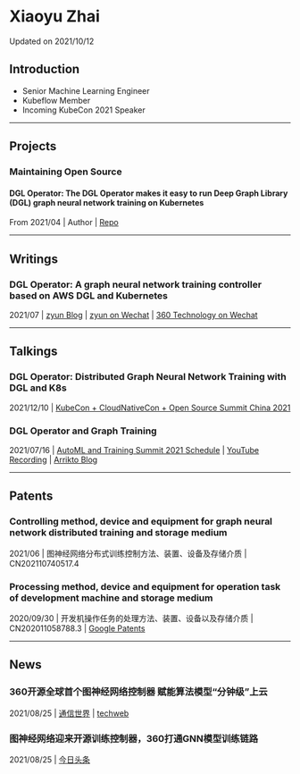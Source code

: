 # Xiaoyu Zhai

Updated on 2021/10/12

## Introduction

- Senior Machine Learning Engineer
- Kubeflow Member
- Incoming KubeCon 2021 Speaker

----
## Projects

### Maintaining Open Source 

#### DGL Operator: The DGL Operator makes it easy to run Deep Graph Library (DGL) graph neural network training on Kubernetes
From 2021/04 | Author | [Repo](https://github.com/Qihoo360/dgl-operator) 

----
## Writings

### DGL Operator: A graph neural network training controller based on AWS DGL and Kubernetes
2021/07 | [zyun Blog](https://zyun.360.cn/blog/?p=987) | [zyun on Wechat](https://mp.weixin.qq.com/s/dZQErgk0BP_usTQON3I5Uw) | [360 Technology on Wechat](https://mp.weixin.qq.com/s/3C4EUPud1Z_GVQcwH4kCiA) 

----
## Talkings

### DGL Operator: Distributed Graph Neural Network Training with DGL and K8s
2021/12/10 | [KubeCon + CloudNativeCon + Open Source Summit China 2021](https://kccncosschn21eng.sched.com/event/nPOl/dgl-operator-distributed-graph-neural-network-training-with-dgl-and-k8s-xiaoyu-zhai-qihoo-360) 

### DGL Operator and Graph Training
2021/07/16 | [AutoML and Training Summit 2021 Schedule](https://docs.google.com/document/d/1vGluSPHmAqEr8k9Dmm82RcQ-MVnqbYYSfnjMGB-aPuo/edit) | [YouTube Recording](https://www.youtube.com/watch?v=hlrdWey0RKs&list=PL2gwy7BdKoGd9HQBCz1iC7vyFVN7Wa9N2) | [Arrikto Blog](https://www.arrikto.com/blog/training-and-automl-summit-recap-part-1/) 

----
## Patents

### Controlling method, device and equipment for graph neural network distributed training and storage medium
2021/06 | 图神经网络分布式训练控制方法、装置、设备及存储介质 | CN202110740517.4 

### Processing method, device and equipment for operation task of development machine and storage medium
2020/09/30 | 开发机操作任务的处理方法、装置、设备以及存储介质 | CN202011058788.3 | [Google Patents](https://patents.google.com/patent/CN112035220A/en) 

----
## News

### 360开源全球首个图神经网络控制器 赋能算法模型“分钟级”上云
2021/08/25 | [通信世界](http://www.cww.net.cn/article?id=490330) | [techweb](http://m.techweb.com.cn/article/2021-08-25/2855017.shtml) 

### 图神经网络迎来开源训练控制器，360打通GNN模型训练链路
2021/08/25 | [今日头条](https://www.toutiao.com/w/i1709042364502019/) 

